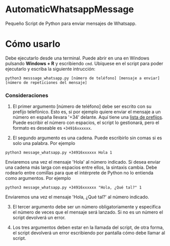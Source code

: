 # AutomaticWhatsappMessage
Pequeño Script de Python para enviar mensajes de Whatsapp.

# Cómo usarlo

Debe ejecutarlo desde una terminal. Puede abrir en una en
Windows pulsando **Windows + R** y escribiendo `cmd`.
Ubíquese en el script para poder ejecutarlo y escriba la
siguiente intrucción:

~~~
python3 messsage_whatsapp.py [número de teléfono] [mensaje a enviar] [número de repeticiones del mensaje]
~~~

### Consideraciones
1. El primer argumento [número de teléfono] debe ser escrito con su prefijo telefónico.
Esto es, si por ejemplo quiere enviar el mensaje a un número en españa llevara '+34' delante.
Aquí tiene una [lista de prefijos](https://es.wikipedia.org/wiki/Anexo:Prefijos_telef%C3%B3nicos_mundiales).
Puede escribir el número con espacios, el script lo gestionará, pero el formato es deseable es
`+34916xxxxxx`.

2. El segundo argumento es una cadena. Puede escribirlo sin comas si es solo una palabra.
Por ejemplo
~~~
python3 message_whatsapp.py +34916xxxxxx Hola 1
~~~
Enviaremos una vez el mensaje 'Hola' al número indicado.
Si desea enviar una cadena más larga con espacios entre ellos, la sintaxis cambia.
Debe rodearlo entre comillas para que el intérprete de Python no lo entienda como argumentos.
Por ejemplo
~~~
python3 message_whatsapp.py +34916xxxxxx "Hola, ¿Qué tal?" 1
~~~
Enviaremos una vez el mensaje 'Hola, ¿Qué tal?' al número indicado.

3. El tercer argumento debe ser un número obligatoriamente y especifica el número de veces
que el mensaje será lanzado. Si no es un número el script devolverá un error.

4. Los tres argumentos deben estar en la llamada del script, de otra forma, el script
devolverá un error escribiendo por pantalla cómo debe llamar al script.
